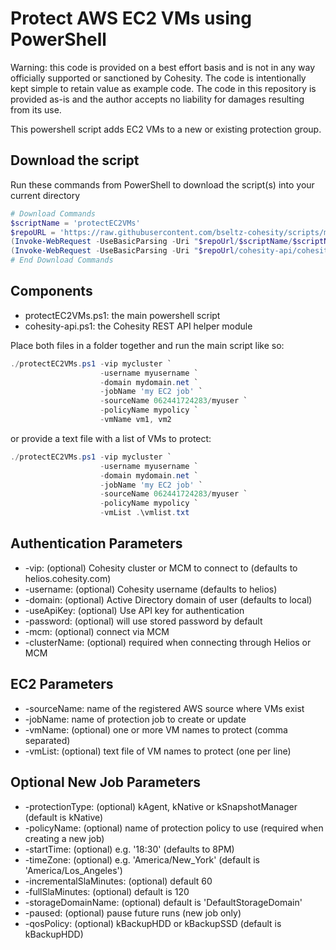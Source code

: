 # Protect AWS EC2 VMs using PowerShell

Warning: this code is provided on a best effort basis and is not in any way officially supported or sanctioned by Cohesity. The code is intentionally kept simple to retain value as example code. The code in this repository is provided as-is and the author accepts no liability for damages resulting from its use.

This powershell script adds EC2 VMs to a new or existing protection group.

## Download the script

Run these commands from PowerShell to download the script(s) into your current directory

```powershell
# Download Commands
$scriptName = 'protectEC2VMs'
$repoURL = 'https://raw.githubusercontent.com/bseltz-cohesity/scripts/master/powershell'
(Invoke-WebRequest -UseBasicParsing -Uri "$repoUrl/$scriptName/$scriptName.ps1").content | Out-File "$scriptName.ps1"; (Get-Content "$scriptName.ps1") | Set-Content "$scriptName.ps1"
(Invoke-WebRequest -UseBasicParsing -Uri "$repoUrl/cohesity-api/cohesity-api.ps1").content | Out-File cohesity-api.ps1; (Get-Content cohesity-api.ps1) | Set-Content cohesity-api.ps1
# End Download Commands
```

## Components

* protectEC2VMs.ps1: the main powershell script
* cohesity-api.ps1: the Cohesity REST API helper module

Place both files in a folder together and run the main script like so:

```powershell
./protectEC2VMs.ps1 -vip mycluster `
                    -username myusername `
                    -domain mydomain.net `
                    -jobName 'my EC2 job' `
                    -sourceName 062441724283/myuser `
                    -policyName mypolicy `
                    -vmName vm1, vm2
```

or provide a text file with a list of VMs to protect:

```powershell
./protectEC2VMs.ps1 -vip mycluster `
                    -username myusername `
                    -domain mydomain.net `
                    -jobName 'my EC2 job' `
                    -sourceName 062441724283/myuser `
                    -policyName mypolicy `
                    -vmList .\vmlist.txt
```

## Authentication Parameters

* -vip: (optional) Cohesity cluster or MCM to connect to (defaults to helios.cohesity.com)
* -username: (optional) Cohesity username (defaults to helios)
* -domain: (optional) Active Directory domain of user (defaults to local)
* -useApiKey: (optional) Use API key for authentication
* -password: (optional) will use stored password by default
* -mcm: (optional) connect via MCM
* -clusterName: (optional) required when connecting through Helios or MCM

## EC2 Parameters

* -sourceName: name of the registered AWS source where VMs exist
* -jobName: name of protection job to create or update
* -vmName: (optional) one or more VM names to protect (comma separated)
* -vmList: (optional) text file of VM names to protect (one per line)

## Optional New Job Parameters

* -protectionType: (optional) kAgent, kNative or kSnapshotManager (default is kNative)
* -policyName: (optional) name of protection policy to use (required when creating a new job)
* -startTime: (optional) e.g. '18:30' (defaults to 8PM)
* -timeZone: (optional) e.g. 'America/New_York' (default is 'America/Los_Angeles')
* -incrementalSlaMinutes: (optional) default 60
* -fullSlaMinutes: (optional) default is 120
* -storageDomainName: (optional) default is 'DefaultStorageDomain'
* -paused: (optional) pause future runs (new job only)
* -qosPolicy: (optional) kBackupHDD or kBackupSSD (default is kBackupHDD)

